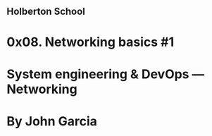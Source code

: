## Holberton School
# 0x08. Networking basics #1
# System engineering & DevOps ― Networking
# By John Garcia